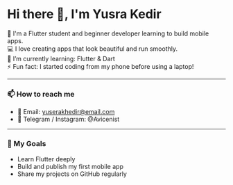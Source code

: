 # Hi there 👋, I'm Yusra Kedir

🌸 I'm a Flutter student and beginner developer learning to build mobile apps.  
💻 I love creating apps that look beautiful and run smoothly.  
🌱 I’m currently learning: Flutter & Dart  
⚡ Fun fact: I started coding from my phone before using a laptop! 

---

### 📫 How to reach me
- 📧 Email: yuserakhedir@email.com  
- 💬 Telegram / Instagram: @Avicenist  

---

### 🧠 My Goals
- Learn Flutter deeply  
- Build and publish my first mobile app  
- Share my projects on GitHub regularly
